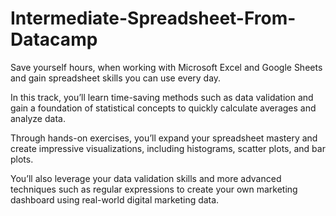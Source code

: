 # Intermediate-Spreadsheet-From-Datacamp
Save yourself hours, when working with Microsoft Excel and Google Sheets and gain spreadsheet skills you can use every day.

In this track, you’ll learn time-saving methods such as data validation and gain a foundation of statistical concepts to quickly calculate averages and analyze data. 

Through hands-on exercises, you’ll expand your spreadsheet mastery and create impressive visualizations, including histograms, scatter plots, and bar plots. 

You’ll also leverage your data validation skills and more advanced techniques such as regular expressions to create your own marketing dashboard using real-world digital marketing data.
